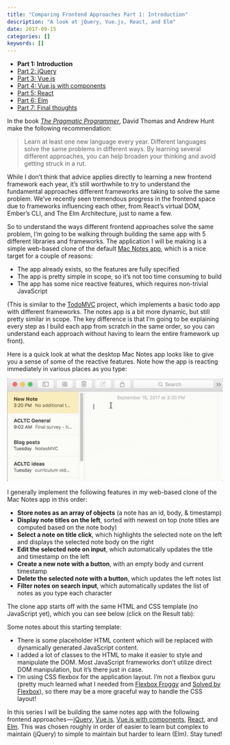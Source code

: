 ```yaml
---
title: "Comparing Frontend Approaches Part 1: Introduction"
description: "A look at jQuery, Vue.js, React, and Elm"
date: 2017-09-15
categories: []
keywords: []
---
```


- **Part 1: Introduction**
- [Part 2: jQuery](comparing-frontend-approaches-part-2-jquery.html)
- [Part 3: Vue.js](comparing-frontend-approaches-part-3-vuejs.html)
- [Part 4: Vue.js with components](comparing-frontend-approaches-part-4-vuejs-with-components.html)
- [Part 5: React](comparing-frontend-approaches-part-5-react.html)
- [Part 6: Elm](comparing-frontend-approaches-part-6-elm.html)
- [Part 7: Final thoughts](comparing-frontend-approaches-part-7-final-thoughts.html)

In the book [_The Pragmatic Programmer_](http://pragprog.com/the-pragmatic-programmer "The Pragmatic Programmer"), David Thomas and Andrew Hunt make the following recommendation:

> Learn at least one new language every year. Different languages solve the same problems in different ways. By learning several different approaches, you can help broaden your thinking and avoid getting struck in a rut.

While I don’t think that advice applies directly to learning a new frontend framework each year, it’s still worthwhile to try to understand the fundamental approaches different frameworks are taking to solve the same problem. We’ve recently seen tremendous progress in the frontend space due to frameworks influencing each other, from React’s virtual DOM, Ember’s CLI, and The Elm Architecture, just to name a few.

So to understand the ways different frontend approaches solve the same problem, I’m going to be walking through building the same app with 5 different libraries and frameworks. The application I will be making is a simple web-based clone of the default [Mac Notes app](https://support.apple.com/kb/PH22608?locale=en_US), which is a nice target for a couple of reasons:

- The app already exists, so the features are fully specified
- The app is pretty simple in scope, so it’s not too time consuming to build
- The app has some nice reactive features, which requires non-trivial JavaScript

(This is similar to the [TodoMVC](http://todomvc.com/) project, which implements a basic todo app with different frameworks. The notes app is a bit more dynamic, but still pretty similar in scope. The key difference is that I’m going to be explaining every step as I build each app from scratch in the same order, so you can understand each approach without having to learn the entire framework up front).

Here is a quick look at what the desktop Mac Notes app looks like to give you a sense of some of the reactive features. Note how the app is reacting immediately in various places as you type:

![Mac notes app](img/1__Za9oW5CKgqdBmbt315Mkjg.gif)

I generally implement the following features in my web-based clone of the Mac Notes app in this order:

- **Store notes as an array of objects** (a note has an id, body, & timestamp)
- **Display note titles on the left**, sorted with newest on top (note titles are computed based on the note body)
- **Select a note on title click**, which highlights the selected note on the left and displays the selected note body on the right
- **Edit the selected note on input**, which automatically updates the title and timestamp on the left
- **Create a new note with a button**, with an empty body and current timestamp
- **Delete the selected note with a button**, which updates the left notes list
- **Filter notes on search input**, which automatically updates the list of notes as you type each character

The clone app starts off with the same HTML and CSS template (no JavaScript yet), which you can see below (click on the Result tab):

<script async src="//jsfiddle.net/peterxjang/vtsjc5w9/embed/result,html,css/"></script>

Some notes about this starting template:

- There is some placeholder HTML content which will be replaced with dynamically generated JavaScript content.
- I added a lot of classes to the HTML to make it easier to style and manipulate the DOM. Most JavaScript frameworks don’t utilize direct DOM manipulation, but it’s there just in case.
- I’m using CSS flexbox for the application layout. I’m not a flexbox guru (pretty much learned what I needed from [Flexbox Froggy](http://flexboxfroggy.com/) and [Solved by Flexbox](https://philipwalton.github.io/solved-by-flexbox/)), so there may be a more graceful way to handle the CSS layout!

In this series I will be building the same notes app with the following frontend approaches — [jQuery](comparing-frontend-approaches-part-2-jquery.html), [Vue.js](comparing-frontend-approaches-part-3-vuejs.html), [Vue.js with components](comparing-frontend-approaches-part-4-vuejs-with-components.html), [React](comparing-frontend-approaches-part-5-react.html), and [Elm](comparing-frontend-approaches-part-6-elm.html). This was chosen roughly in order of easier to learn but complex to maintain (jQuery) to simple to maintain but harder to learn (Elm). Stay tuned!
